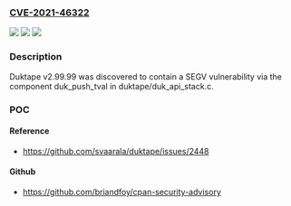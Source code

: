 ### [CVE-2021-46322](https://cve.mitre.org/cgi-bin/cvename.cgi?name=CVE-2021-46322)
![](https://img.shields.io/static/v1?label=Product&message=n%2Fa&color=blue)
![](https://img.shields.io/static/v1?label=Version&message=n%2Fa&color=blue)
![](https://img.shields.io/static/v1?label=Vulnerability&message=n%2Fa&color=brighgreen)

### Description

Duktape v2.99.99 was discovered to contain a SEGV vulnerability via the component duk_push_tval in duktape/duk_api_stack.c.

### POC

#### Reference
- https://github.com/svaarala/duktape/issues/2448

#### Github
- https://github.com/briandfoy/cpan-security-advisory


